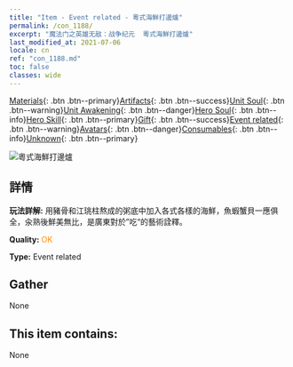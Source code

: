 ```yaml
---
title: "Item - Event related - 粵式海鮮打邊爐"
permalink: /con_1188/
excerpt: "魔法门之英雄无敌：战争纪元  粵式海鮮打邊爐"
last_modified_at: 2021-07-06
locale: cn
ref: "con_1188.md"
toc: false
classes: wide
---
```

 [Materials](/ItemsCN/){: .btn .btn--primary}[Artifacts](/ItemsCN/Artifacts/){: .btn .btn--success}[Unit Soul](/ItemsCN/UnitSoul/){: .btn .btn--warning}[Unit Awakening](/ItemsCN/UnitAwakening/){: .btn .btn--danger}[Hero Soul](/ItemsCN/HeroSoul/){: .btn .btn--info}[Hero Skill](/ItemsCN/HeroSkill/){: .btn .btn--primary}[Gift](/ItemsCN/Gift/){: .btn .btn--success}[Event related](/ItemsCN/Events/){: .btn .btn--warning}[Avatars](/ItemsCN/Avatars/){: .btn .btn--danger}[Consumables](/ItemsCN/Consumables/){: .btn .btn--info}[Unknown](/ItemsCN/Unknown/){: .btn .btn--primary}

 ![粵式海鮮打邊爐](/images/t/i_81512331.png)

## 詳情
 **玩法詳解:** 用豬骨和江珧柱熬成的粥底中加入各式各樣的海鮮，魚蝦蟹貝一應俱全，汆熟後鮮美無比，是廣東對於”吃“的藝術詮釋。

 **Quality:** <span style="color: #FF8C00">OK</span>

 **Type:** Event related

## Gather

  None

## This item contains:

  None

